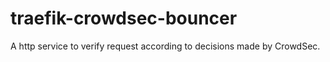 # traefik-crowdsec-bouncer
A http service to verify request according to decisions made by CrowdSec.
